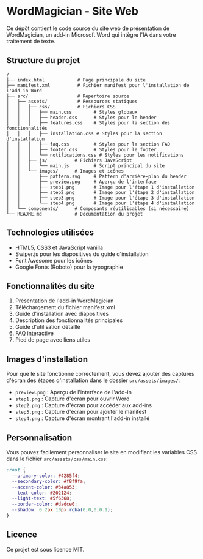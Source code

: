 # WordMagician - Site Web

Ce dépôt contient le code source du site web de présentation de WordMagician, un add-in Microsoft Word qui intègre l'IA dans votre traitement de texte.

## Structure du projet

```
/
├── index.html            # Page principale du site
├── manifest.xml          # Fichier manifest pour l'installation de l'add-in Word
├── src/                  # Répertoire source
│   ├── assets/           # Ressources statiques
│   │   ├── css/          # Fichiers CSS
│   │   │   ├── main.css        # Styles globaux
│   │   │   ├── header.css      # Styles pour le header
│   │   │   ├── features.css    # Styles pour la section des fonctionnalités
│   │   │   ├── installation.css # Styles pour la section d'installation
│   │   │   ├── faq.css         # Styles pour la section FAQ
│   │   │   ├── footer.css      # Styles pour le footer
│   │   │   └── notifications.css # Styles pour les notifications
│   │   ├── js/          # Fichiers JavaScript
│   │   │   └── main.js         # Script principal du site
│   │   └── images/      # Images et icônes
│   │       ├── pattern.svg     # Pattern d'arrière-plan du header
│   │       ├── preview.png     # Aperçu de l'interface
│   │       ├── step1.png       # Image pour l'étape 1 d'installation
│   │       ├── step2.png       # Image pour l'étape 2 d'installation
│   │       ├── step3.png       # Image pour l'étape 3 d'installation
│   │       └── step4.png       # Image pour l'étape 4 d'installation
│   └── components/      # Composants réutilisables (si nécessaire)
└── README.md            # Documentation du projet
```

## Technologies utilisées

- HTML5, CSS3 et JavaScript vanilla
- Swiper.js pour les diapositives du guide d'installation
- Font Awesome pour les icônes
- Google Fonts (Roboto) pour la typographie

## Fonctionnalités du site

1. Présentation de l'add-in WordMagician
2. Téléchargement du fichier manifest.xml
3. Guide d'installation avec diapositives
4. Description des fonctionnalités principales
5. Guide d'utilisation détaillé
6. FAQ interactive
7. Pied de page avec liens utiles

## Images d'installation

Pour que le site fonctionne correctement, vous devez ajouter des captures d'écran des étapes d'installation dans le dossier `src/assets/images/`:

- `preview.png` : Aperçu de l'interface de l'add-in
- `step1.png` : Capture d'écran pour ouvrir Word
- `step2.png` : Capture d'écran pour accéder aux add-ins
- `step3.png` : Capture d'écran pour ajouter le manifest
- `step4.png` : Capture d'écran montrant l'add-in installé

## Personnalisation

Vous pouvez facilement personnaliser le site en modifiant les variables CSS dans le fichier `src/assets/css/main.css`:

```css
:root {
  --primary-color: #4285f4;
  --secondary-color: #f8f9fa;
  --accent-color: #34a853;
  --text-color: #202124;
  --light-text: #5f6368;
  --border-color: #dadce0;
  --shadow: 0 2px 10px rgba(0,0,0,0.1);
}
```

## Licence

Ce projet est sous licence MIT. 